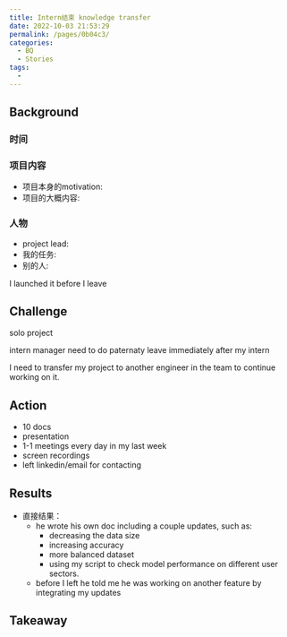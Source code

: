 ```yaml
---
title: Intern结束 knowledge transfer
date: 2022-10-03 21:53:29
permalink: /pages/0b04c3/
categories:
  - BQ
  - Stories
tags:
  - 
---
```


## Background

### 时间

### 项目内容
- 项目本身的motivation:
- 项目的大概内容:

### 人物
- project lead:
- 我的任务:
- 别的人:

I launched it before I leave


## Challenge

solo project

intern manager need to do paternaty leave immediately after my intern

I need to transfer my project to another engineer in the team to continue working on it. 

## Action

- 10 docs
- presentation
- 1-1 meetings every day in my last week
- screen recordings
- left linkedin/email for contacting


## Results
- 直接结果：
	- he wrote his own doc including a couple updates, such as:
		- decreasing the data size
		- increasing accuracy
		- more balanced dataset
		- using my script to check model performance on different user sectors. 
	- before I left he told me he was working on another feature by integrating my updates

## Takeaway

